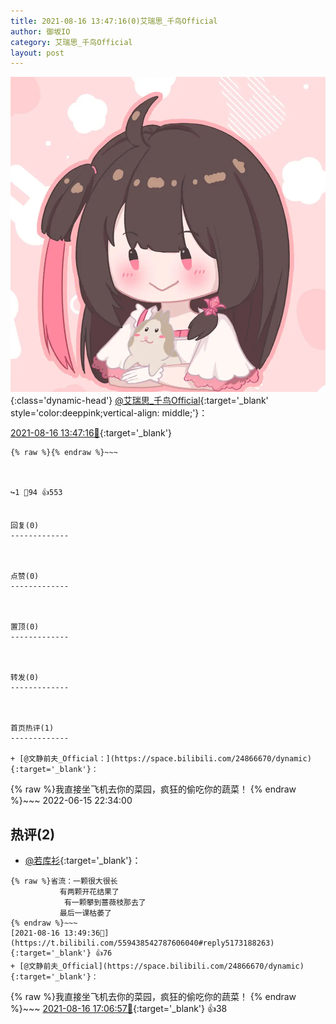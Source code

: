 ```yaml
---
title: 2021-08-16 13:47:16(0)艾瑞思_千鸟Official
author: 御坂IO
category: 艾瑞思_千鸟Official
layout: post
---
```


![img](/images/7e08840c56f251de28bdf766b647bd5fe9a5d50a.jpg){:class='dynamic-head'}
[@艾瑞思_千鸟Official](https://space.bilibili.com/1090010845/dynamic){:target='_blank' style='color:deeppink;vertical-align: middle;'}：

[2021-08-16 13:47:16🔗](https://t.bilibili.com/559438542787606040){:target='_blank'}

~~~
{% raw %}{% endraw %}~~~



↪️1 💬94 👍553


回复(0)
-------------



点赞(0)
-------------



置顶(0)
-------------



转发(0)
-------------



首页热评(1)
-------------

+ [@文静前夫_Official：](https://space.bilibili.com/24866670/dynamic){:target='_blank'}：
~~~
{% raw %}我直接坐飞机去你的菜园，疯狂的偷吃你的蔬菜！
{% endraw %}~~~
2022-06-15 22:34:00


热评(2)
-------------

+ [@若库衫](https://space.bilibili.com/13783771/dynamic){:target='_blank'}：
~~~
{% raw %}省流：一颗很大很长
           有两颗开花结果了
            有一颗攀到蔷薇枝那去了
           最后一课枯萎了
{% endraw %}~~~
[2021-08-16 13:49:36🔗](https://t.bilibili.com/559438542787606040#reply5173188263){:target='_blank'} 👍76
+ [@文静前夫_Official](https://space.bilibili.com/24866670/dynamic){:target='_blank'}：
~~~
{% raw %}我直接坐飞机去你的菜园，疯狂的偷吃你的蔬菜！
{% endraw %}~~~
[2021-08-16 17:06:57🔗](https://t.bilibili.com/559438542787606040#reply5174579848){:target='_blank'} 👍38


